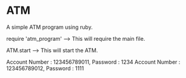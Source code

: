 # ATM
A simple ATM program using ruby.

require 'atm_program' --> This will require the main file.

ATM.start --> This will start the ATM.

Account Number : 123456789011, Password : 1234
Account Number : 123456789012, Password : 1111
